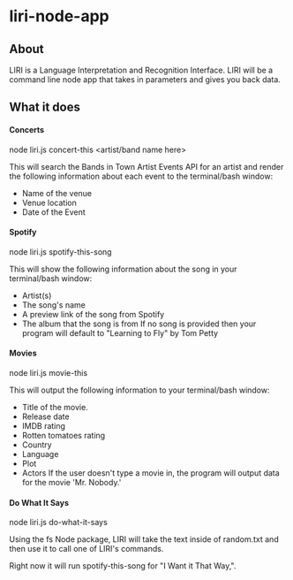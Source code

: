 # liri-node-app

## About
LIRI is a Language Interpretation and Recognition Interface. LIRI will be a command line node app that takes in parameters and gives you back data.

## What it does
#### Concerts
node liri.js concert-this <artist/band name here>

This will search the Bands in Town Artist Events API for an artist and render the following information about each event to the terminal/bash window:
* Name of the venue
* Venue location
* Date of the Event

#### Spotify
node liri.js spotify-this-song <insert song title>

This will show the following information about the song in your terminal/bash window:
* Artist(s)
* The song's name
* A preview link of the song from Spotify
* The album that the song is from
If no song is provided then your program will default to "Learning to Fly" by Tom Petty

#### Movies
node liri.js movie-this <insert movie title>

This will output the following information to your terminal/bash window:
* Title of the movie.
* Release date
* IMDB rating
* Rotten tomatoes rating
* Country
* Language
* Plot
* Actors
If the user doesn't type a movie in, the program will output data for the movie 'Mr. Nobody.'

#### Do What It Says
node liri.js do-what-it-says

Using the fs Node package, LIRI will take the text inside of random.txt and then use it to call one of LIRI's commands.

Right now it will run spotify-this-song for "I Want it That Way,".
